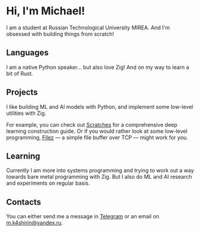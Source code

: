 # Hi, I'm Michael!

I am a student at Russian Technological University MIREA. And I'm obsessed 
with building things from scratch!

## Languages

I am a native Python speaker... but also love Zig! And on my way to learn a 
bit of Rust.

## Projects

I like building ML and AI models with Python, and implement some low-level 
utilities with Zig.

For example, you can check out [Scratches](https://github.com/mkashirin/scratches) 
for a comprehensive deep learning construction guide. Or if you would rather 
look at some low-level programming, [Filez](https://github.com/mkashirin/filez) — a 
simple file buffer over TCP — might work for you.

## Learning

Currently I am more into systems programming and trying to work out a way 
towards bare metal programming with Zig. But I also do ML and AI research and 
experiments on regular basis.

## Contacts

You can either send me a message in [Telegram](https://t.me/mk4shirin) or an email on m.k4shirin@yandex.ru.
